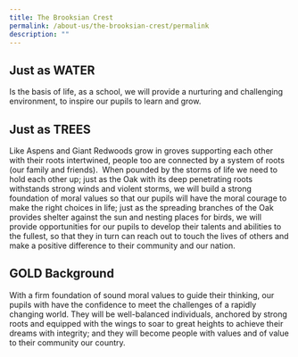 ```yaml
---
title: The Brooksian Crest
permalink: /about-us/the-brooksian-crest/permalink
description: ""
---
```



Just as WATER
-------------

Is the basis of life, as a school, we will provide a nurturing and challenging environment, to inspire our pupils to learn and grow.

Just as TREES
-------------

Like Aspens and Giant Redwoods grow in groves supporting each other with their roots intertwined, people too are connected by a system of roots (our family and friends).  When pounded by the storms of life we need to hold each other up; just as the Oak with its deep penetrating roots withstands strong winds and violent storms, we will build a strong foundation of moral values so that our pupils will have the moral courage to make the right choices in life; just as the spreading branches of the Oak provides shelter against the sun and nesting places for birds, we will provide opportunities for our pupils to develop their talents and abilities to the fullest, so that they in turn can reach out to touch the lives of others and make a positive difference to their community and our nation.

GOLD Background
---------------

With a firm foundation of sound moral values to guide their thinking, our pupils with have the confidence to meet the challenges of a rapidly changing world. They will be well-balanced individuals, anchored by strong roots and equipped with the wings to soar to great heights to achieve their dreams with integrity; and they will become people with values and of value to their community our country.